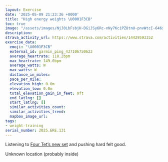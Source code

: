 ```yaml
---
layout: Exercise
date: '2025-05-09 21:23:36 +0000'
title: "High energy weights \U0001F3CB️"
toc: true
image: "/assets/images/NjJ0LbFsbjH-DGiJSy6Rc-nNy7KciPZ8tnU-pnvWtcI-646x2048.jpg.jpeg"
description:
strava_activity_url: https://www.strava.com/activities/14429593352
exercise_data:
  emoji: "\U0001F3CB️"
  external_id: garmin_ping_437106750623
  average_heartrate: 110.2bpm
  max_heartrate: 149.0bpm
  average_watts: W
  max_watts: W
  distance_in_miles:
  pace_per_mile:
  elevation_high: 0.0m
  elevation_low: 0.0m
  total_elevation_gain_in_feet: 0ft
  end_latlng: []
  start_latlng: []
  similar_activities_count:
  similar_activities_trend:
  mapbox_image_url:
tags:
- weight-training
serial_number: 2025.ERE.131
---
```

Listening to [Four Tet’s new set](https://youtu.be/JXI6pMkGjyA?si=llcdepNxckMO42Km) and pushing hard felt good.

Unknown location (probably inside)
